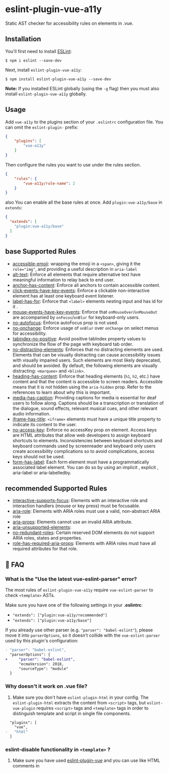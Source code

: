 # eslint-plugin-vue-a11y

Static AST checker for accessibility rules on elements in .vue.


## Installation

You'll first need to install [ESLint](http://eslint.org):

```
$ npm i eslint --save-dev
```

Next, install `eslint-plugin-vue-a11y`:

```
$ npm install eslint-plugin-vue-a11y --save-dev
```

**Note:** If you installed ESLint globally (using the `-g` flag) then you must also install `eslint-plugin-vue-a11y` globally.

## Usage

Add `vue-a11y` to the plugins section of your `.eslintrc` configuration file. You can omit the `eslint-plugin-` prefix:

```json
{
    "plugins": [
        "vue-a11y"
    ]
}
```


Then configure the rules you want to use under the rules section.

```json
{
    "rules": {
        "vue-a11y/rule-name": 2
    }
}
```

also You can  enable all the base rules at once.
Add `plugin:vue-a11y/base` in `extends`:

```json
{
  "extends": [
    "plugin:vue-a11y/base"
  ]
}
```


<!--RULES_START-->
## base Supported Rules
- [accessible-emoji](docs/rules/accessible-emoji.md): wrapping the emoji in a `<span>`, giving it the `role="img"`, and providing a useful description in `aria-label`
- [alt-text](docs/rules/alt-text.md): Enforce all elements that require alternative text have meaningful information to relay back to end user.
- [anchor-has-content](docs/rules/anchor-has-content.md): Enforce all anchors to contain accessible content.
- [click-events-have-key-events](docs/rules/click-events-have-key-events.md): Enforce a clickable non-interactive element has at least one keyboard event listener.
- [label-has-for](docs/rules/label-has-for.md): Enforce that `<label>` elements nesting input and has id for it .
- [mouse-events-have-key-events](docs/rules/mouse-events-have-key-events.md): Enforce that `onMouseOver`/`onMouseOut` are accompanied by `onFocus`/`onBlur` for keyboard-only users.
- [no-autofocus](docs/rules/no-autofocus.md): Enforce autoFocus prop is not used.
- [no-onchange](docs/rules/no-onchange.md): Enforce usage of `onBlur` over `onChange` on select menus for accessibility.
- [tabindex-no-positive](docs/rules/tabindex-no-positive.md): Avoid positive tabIndex property values to synchronize the flow of the page with keyboard tab order.
- [no-distracting-elements](docs/rules/no-distracting-elements.md): Enforces that no distracting elements are used. Elements that can be visually distracting can cause accessibility issues with visually impaired users. Such elements are most likely deprecated, and should be avoided. By default, the following elements are visually distracting: `<marquee>` and `<blink>`.
- [heading-has-content](docs/rules/heading-has-content.md): Enforce that heading elements (`h1`, `h2`, etc.) have content and that the content is accessible to screen readers. Accessible means that it is not hidden using the `aria-hidden` prop. Refer to the references to learn about why this is important.
- [media-has-caption](docs/rules/media-has-caption.md): Providing captions for media is essential for deaf users to follow along. Captions should be a transcription or translation of the dialogue, sound effects, relevant musical cues, and other relevant audio information.
- [iframe-has-title](docs/rules/iframe-has-title.md): `<iframe>` elements must have a unique title property to indicate its content to the user.
- [no-access-key](docs/rules/no-access-key.md): Enforce no accessKey prop on element. Access keys are HTML attributes that allow web developers to assign keyboard shortcuts to elements. Inconsistencies between keyboard shortcuts and keyboard commands used by screenreader and keyboard only users create accessibility complications so to avoid complications, access keys should not be used.
- [form-has-label](docs/rules/form-has-label.md): Each form element must have a programmatically associated label element. You can do so by using an implicit <label>, explicit <label>, aria-label or aria-labelledby.
## recommended Supported Rules

- [interactive-supports-focus](docs/rules/interactive-supports-focus.md): Elements with an interactive role and interaction handlers (mouse or key press) must be focusable.
- [aria-role](docs/rules/aria-role.md): Elements with ARIA roles must use a valid, non-abstract ARIA role
- [aria-props](docs/rules/aria-props.md): Elements cannot use an invalid ARIA attribute.
- [aria-unsupported-elements](docs/rules/aria-unsupported-elements.md):
- [no-redundant-roles](docs/rules/no-redundant-roles.md): Certain reserved DOM elements do not support ARIA roles, states and properties.
- [role-has-required-aria-props](docs/rules/role-has-required-aria-props.md): Elements with ARIA roles must have all required attributes for that role.

<!--RULES_END-->

## :couple: FAQ

### What is the "Use the latest vue-eslint-parser" error?

The most rules of `eslint-plugin-vue-a11y` require `vue-eslint-parser` to check `<template>` ASTs.

Make sure you have one of the following settings in your **.eslintrc**:

- `"extends": ["plugin:vue-a11y/recommended"]`
- `"extends": ["plugin:vue-a11y/base"]`

If you already use other parser (e.g. `"parser": "babel-eslint"`), please move it into `parserOptions`, so it doesn't collide with the `vue-eslint-parser` used by this plugin's configuration:

```diff
- "parser": "babel-eslint",
  "parserOptions": {
+     "parser": "babel-eslint",
      "ecmaVersion": 2018,
      "sourceType": "module"
  }
```
### Why doesn't it work on .vue file?

1. Make sure you don't have `eslint-plugin-html` in your config. The `eslint-plugin-html` extracts the content from `<script>` tags, but `eslint-vue-plugin` requires `<script>` tags and `<template>` tags in order to distinguish template and script in single file components.

  ```diff
    "plugins": [
      "vue",
  -   "html"
    ]
  ```

### eslint-disable functionality in `<template>` ?

1. Make sure you have used [eslint-plugin-vue](https://github.com/vuejs/eslint-plugin-vue) and you can use <!-- eslint-disable-line --> like HTML comments in <template> of .vue files. For example:

```html
<template>
  <!-- eslint-disable-next-line vue-a11y/anchor-has-content -->
  <a></a>
  <h1></h1>  <!-- eslint-disable-line -->
</template>
```